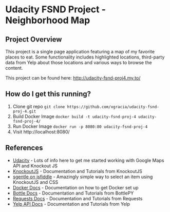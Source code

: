 # Udacity FSND Project - Neighborhood Map

## Project Overview

This project is a single page application featuring a map of my favorite places to eat. Some functionality includes highlighted locations, third-party data from Yelp about those locations and various ways to browse the content.

This project can be found here: http://udacity-fsnd-proj4.my.to/

## How do I get this running?

1. Clone git repo `git clone https://github.com/xgracia/udacity-fsnd-proj-4.git`
2. Build Docker Image `docker build -t udacity-fsnd-proj-4 udacity-fsnd-proj-4/`
3. Run Docker Image `docker run -p 8080:80 udacity-fsnd-proj-4`
4. Visit http://localhost:8080/

## References

- [Udacity](https://classroom.udacity.com/nanodegrees/nd004) - Lots of info here to get me started working with Google Maps API and Knockout JS
- [KnockoutJS](http://knockoutjs.com/documentation) - Documentation and Tutorials from KnockoutJS
- [sgentle on jsfiddle](http://jsfiddle.net/sgentile/pRC4c/) - Amazingly simple way to select an item using KnockoutJS and CSS
- [Docker Docs](https://docs.docker.com/get-started/part2) - Documentation on how to get Docker set up
- [Bottle Docs](https://bottlepy.org/docs/dev/tutorial.html) - Documentation and Tutorials from BottlePY
- [Requests Docs](http://docs.python-requests.org/en/master/user/quickstart/) - Documentation and Tutorials from Requests
- [Yelp API Docs](https://www.yelp.com/developers/documentation/v3/get_started) - Documentation and Tutorials from Yelp
